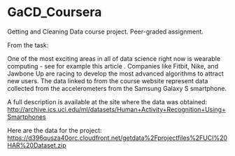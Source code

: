 # GaCD_Coursera
Getting and Cleaning Data course project. Peer-graded assignment.

From the task:

   One of the most exciting areas in all of data science right now is wearable computing - see for example this article . Companies like Fitbit, Nike, and Jawbone Up are racing to develop the most advanced algorithms to attract new users. The data linked to from the course website represent data collected from the accelerometers from the Samsung Galaxy S smartphone. 
    
   A full description is available at the site where the data was obtained:
      http://archive.ics.uci.edu/ml/datasets/Human+Activity+Recognition+Using+Smartphones 
      
   Here are the data for the project:
      https://d396qusza40orc.cloudfront.net/getdata%2Fprojectfiles%2FUCI%20HAR%20Dataset.zip  

